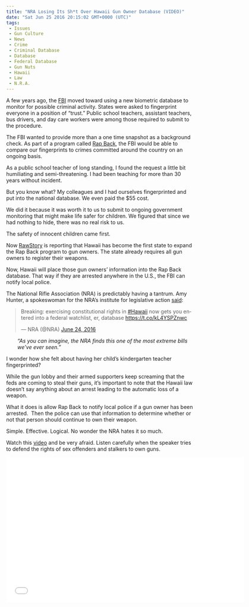 ```yaml
---
title: "NRA Losing Its Sh*t Over Hawaii Gun Owner Database (VIDEO)"
date: "Sat Jun 25 2016 20:15:02 GMT+0000 (UTC)"
tags: 
 - Issues
 - Gun Culture
 - News
 - Crime
 - Criminal Database
 - Database
 - Federal Database
 - Gun Nuts
 - Hawaii
 - Law
 - N.R.A.
---
```

<p>A few years ago, the <a href="https://www.fbi.gov/about-us/cjis/fingerprints_biometrics/ngi" onclick="__gaTracker(&apos;send&apos;, &apos;event&apos;, &apos;outbound-article&apos;, &apos;https://www.fbi.gov/about-us/cjis/fingerprints_biometrics/ngi&apos;, &apos;FBI&apos;);">FBI</a>&#xA0;moved toward using a new biometric database to monitor for possible criminal activity. States were asked to fingerprint everyone in a position of &#x201C;trust.&#x201D; Public school teachers, assistant teachers, bus drivers, and day care workers were among those required&#xA0;to submit to the procedure.</p><p>The FBI wanted to provide more than a one time snapshot as a background check. As part of a program called&#xA0;<a href="https://www.fbi.gov/about-us/cjis/fingerprints_biometrics/ngi" onclick="__gaTracker(&apos;send&apos;, &apos;event&apos;, &apos;outbound-article&apos;, &apos;https://www.fbi.gov/about-us/cjis/fingerprints_biometrics/ngi&apos;, &apos;Rap Back&apos;);">Rap Back</a>, the FBI would be able to compare our fingerprints to crimes committed around the country on an ongoing basis.</p><p>As a public school teacher of long standing, I found the request a little bit humiliating and semi-threatening. I had been teaching for more than&#xA0;30 years without incident.</p><p>But you know what? My colleagues and I had ourselves fingerprinted and put into the national database. We even paid the $55 cost.</p><p>We did it because it was worth it to us to submit to ongoing government monitoring that might make life safer for children. We figured that since we had nothing to hide, there was no real risk to us.</p><p>The safety of innocent children came first.</p><p>Now <a href="http://www.rawstory.com/2016/06/hawaii-just-put-gun-owners-on-an-fbi-database-and-the-nra-is-freaking-out/" onclick="__gaTracker(&apos;send&apos;, &apos;event&apos;, &apos;outbound-article&apos;, &apos;http://www.rawstory.com/2016/06/hawaii-just-put-gun-owners-on-an-fbi-database-and-the-nra-is-freaking-out/&apos;, &apos;RawStory&apos;);">RawStory</a> is reporting that Hawaii has become the first state to expand the Rap Back program to gun owners. The state already requires all gun owners to register their weapons.</p><p>Now, Hawaii will place those gun owners&#x2019; information into the Rap Back database. That way if they are arrested anywhere in the U.S., the FBI can notify local police.</p><p><script async src="//platform.twitter.com/widgets.js" charset="utf-8"></script></p><p>The National Rifle Association (NRA) is predictably having a tantrum.&#xA0;<span class="s1">Amy Hunter, a spokeswoman for the NRA&#x2019;s institute for legislative action <a href="http://www.rawstory.com/2016/06/hawaii-just-put-gun-owners-on-an-fbi-database-and-the-nra-is-freaking-out/" onclick="__gaTracker(&apos;send&apos;, &apos;event&apos;, &apos;outbound-article&apos;, &apos;http://www.rawstory.com/2016/06/hawaii-just-put-gun-owners-on-an-fbi-database-and-the-nra-is-freaking-out/&apos;, &apos;said&apos;);">said</a>:</span></p><blockquote class="twitter-tweet" data-width="500"><p lang="en" dir="ltr">Breaking: exercising constitutional rights in <a href="https://twitter.com/hashtag/Hawaii?src=hash" onclick="__gaTracker(&apos;send&apos;, &apos;event&apos;, &apos;outbound-article&apos;, &apos;https://twitter.com/hashtag/Hawaii?src=hash&apos;, &apos;#Hawaii&apos;);">#Hawaii</a> now gets you entered into a federal watchlist, er, database <a href="https://t.co/kL4YSPZnwc" onclick="__gaTracker(&apos;send&apos;, &apos;event&apos;, &apos;outbound-article&apos;, &apos;https://t.co/kL4YSPZnwc&apos;, &apos;https://t.co/kL4YSPZnwc&apos;);">https://t.co/kL4YSPZnwc</a></p>
<p>&#x2014; NRA (@NRA) <a href="https://twitter.com/NRA/status/746416642092052480" onclick="__gaTracker(&apos;send&apos;, &apos;event&apos;, &apos;outbound-article&apos;, &apos;https://twitter.com/NRA/status/746416642092052480&apos;, &apos;June 24, 2016&apos;);">June 24, 2016</a></p></blockquote><p><script async src="//platform.twitter.com/widgets.js" charset="utf-8"></script></p><p class="p1" style="padding-left: 30px;"><em><span class="s1">&#x201C;As you can imagine, the NRA finds this one of the most extreme bills we&#x2019;ve ever seen.&#x201D;</span></em></p><p>I wonder how she felt about having her child&#x2019;s kindergarten teacher fingerprinted?</p><p class="p1">While the gun lobby and their armed supporters keep screaming that the feds are coming to steal their guns, it&#x2019;s important to note that the Hawaii law doesn&#x2019;t say anything about an arrest leading to the&#xA0;automatic loss of a weapon.</p><p class="p1">What it does is allow Rap Back to&#xA0;notify local police if a gun owner has been arrested. &#xA0;Then the police can use that information to determine whether or not that person should continue to own their&#xA0;weapon.</p><p class="p1">Simple.&#xA0;Effective. Logical.&#xA0;No wonder the NRA hates it so much.</p><p class="p1">Watch this <a href="https://youtu.be/CF0D1o2PFdY" onclick="__gaTracker(&apos;send&apos;, &apos;event&apos;, &apos;outbound-article&apos;, &apos;https://youtu.be/CF0D1o2PFdY&apos;, &apos;video&apos;);">video</a>&#xA0;and be very afraid. Listen&#xA0;carefully when the speaker&#xA0;tries to defend the rights of sex offenders and stalkers to own guns.</p><p><span class="embed-youtube" style="text-align:center; display: block;"><iframe class="youtube-player" type="text/html" width="640" height="390" src="//www.youtube.com/embed/CF0D1o2PFdY?version=3&amp;rel=1&amp;fs=1&amp;autohide=2&amp;showsearch=0&amp;showinfo=1&amp;iv_load_policy=1&amp;wmode=transparent" allowfullscreen="true" style="border:0;"></iframe></span></p>